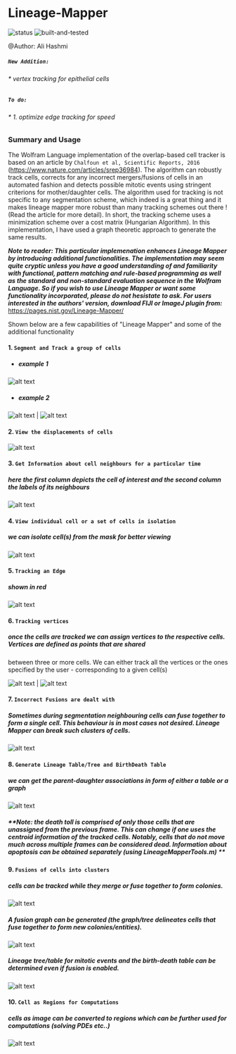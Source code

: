 # Lineage-Mapper

![status](https://img.shields.io/badge/status-passed-blue.svg)
![built-and-tested](https://img.shields.io/badge/built%20%26%20tested-mathematica%2011.3-brightgreen.svg)

@Author: Ali Hashmi

##### `New Addition:`
###### * vertex tracking for epithelial cells

##### `To do:`
###### * 1. optimize edge tracking for speed


### Summary and Usage

The Wolfram Language implementation of the overlap-based cell tracker is based on an article by `Chalfoun et al, Scientific Reports, 2016` (https://www.nature.com/articles/srep36984). The algorithm can robustly track cells, corrects for any incorrect mergers/fusions of cells in an automated fashion and detects possible mitotic events using stringent criterions for mother/daughter cells. The algorithm used for tracking is not specific to any segmentation scheme, which indeed is a great thing and it makes lineage mapper more robust than many tracking schemes out there ! (Read the article for more detail). In short, the tracking scheme uses a minimization scheme over a cost matrix (Hungarian Algorithm). In this implementation, I have used a graph theoretic approach to generate the same results.


***Note to reader: This particular implemenation enhances Lineage Mapper by introducing additional functionalities. The implementation may seem quite cryptic unless you have a good understanding of and familiarity with functional, pattern matching and rule-based programming as well as the standard and non-standard evaluation sequence in the Wolfram Language. So if you wish to use Lineage Mapper or want some functionality incorporated, please do not hesistate to ask. For users interested in the authors' version, download FIJI or ImageJ plugin from:***
https://pages.nist.gov/Lineage-Mapper/



Shown below are a few capabilities of "Lineage Mapper" and some of the additional functionality

#### 1. `Segment and Track a group of cells`

* ##### example 1

![alt text](https://github.com/alihashmiii/Lineage-Mapper/blob/master/uploadReadMe/alain.gif)

* ##### example 2

![alt text](https://github.com/alihashmiii/Lineage-Mapper/blob/master/uploadReadMe/benoitsmask.gif) | ![alt text](https://github.com/alihashmiii/Lineage-Mapper/blob/master/uploadReadMe/benoitsmasksegtracked.gif)

#### 2. `View the displacements of cells`

![alt text](https://github.com/alihashmiii/Lineage-Mapper/blob/master/uploadReadMe/centroiddispmap.png)

#### 3. `Get Information about cell neighbours for a particular time`

##### **here the first column depicts the cell of interest and the second column the labels of its neighbours**

![alt text](https://github.com/alihashmiii/Lineage-Mapper/blob/master/uploadReadMe/cellneighbours.png)


#### 4. `View individual cell or a set of cells in isolation`

##### we can isolate cell(s) from the mask for better viewing

![alt text](https://github.com/alihashmiii/Lineage-Mapper/blob/master/uploadReadMe/seesingleormultiplecells.png)


#### 5. `Tracking an Edge`

##### ****shown in red****

![alt text](https://github.com/alihashmiii/Lineage-Mapper/blob/master/uploadReadMe/benoitedgetrack.gif)


#### 6. `Tracking vertices`

##### once the cells are tracked we can assign vertices to the respective cells. Vertices are defined as points that are shared
between three or more cells. We can either track all the vertices or the ones specified by the user - corresponding to a given
cell(s)

![alt text](https://github.com/alihashmiii/Lineage-Mapper/blob/master/uploadReadMe/vertextrackAll.gif) | ![alt text](https://github.com/alihashmiii/Lineage-Mapper/blob/master/uploadReadMe/vertextrackDefined.gif)


#### 7. `Incorrect Fusions are dealt with`

##### Sometimes during segmentation neighbouring cells can fuse together to form a single cell. This behaviour is in most cases not desired. Lineage Mapper can break such clusters of cells.

![alt text](https://github.com/alihashmiii/Lineage-Mapper/blob/master/uploadReadMe/trackedandmaskcorrected.png)

#### 8. `Generate Lineage Table/Tree and BirthDeath Table`

##### **we can get the parent-daughter associations in form of either a table or a graph**

![alt text](https://github.com/alihashmiii/Lineage-Mapper/blob/master/uploadReadMe/lineageTree%26table.png)


##### **Note: the death toll is comprised of only those cells that are unassigned from the previous frame. This can change if one uses the centroid information of the tracked cells. Notably, cells that do not move much across multiple frames can be considered dead. Information about apoptosis can be obtained separately (using LineageMapperTools.m) **

#### 9. `Fusions of cells into clusters`

##### cells can be tracked while they merge or fuse together to form colonies.

![alt text](https://github.com/alihashmiii/Lineage-Mapper/blob/master/uploadReadMe/fusions1.png)

##### A fusion graph can be generated (the graph/tree delineates cells that fuse together to form new colonies/entities).

![alt text](https://github.com/alihashmiii/Lineage-Mapper/blob/master/uploadReadMe/fusionstree.png)

##### Lineage tree/table for mitotic events and the birth-death table can be determined even if fusion is enabled.

![alt text](https://github.com/alihashmiii/Lineage-Mapper/blob/master/uploadReadMe/fusions2.png)


#### 10. `Cell as Regions for Computations`

##### cells as image can be converted to regions which can be further used for computations (solving PDEs etc..)

![alt text](https://github.com/alihashmiii/Lineage-Mapper/blob/master/uploadReadMe/solveequations%20over%20a%20cell.png)
